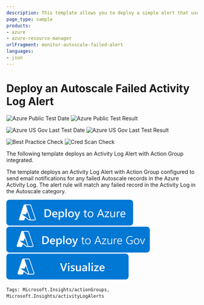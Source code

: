 ```yaml
---
description: This template allows you to deploy a simple alert that uses an action group to send email notifications for any failed Autoscale records in the Azure Activity Log
page_type: sample
products:
- azure
- azure-resource-manager
urlFragment: monitor-autoscale-failed-alert
languages:
- json
---
```

# Deploy an Autoscale Failed Activity Log Alert

![Azure Public Test Date](https://azurequickstartsservice.blob.core.windows.net/badges/demos/monitor-autoscale-failed-alert/PublicLastTestDate.svg)
![Azure Public Test Result](https://azurequickstartsservice.blob.core.windows.net/badges/demos/monitor-autoscale-failed-alert/PublicDeployment.svg)

![Azure US Gov Last Test Date](https://azurequickstartsservice.blob.core.windows.net/badges/demos/monitor-autoscale-failed-alert/FairfaxLastTestDate.svg)
![Azure US Gov Last Test Result](https://azurequickstartsservice.blob.core.windows.net/badges/demos/monitor-autoscale-failed-alert/FairfaxDeployment.svg)

![Best Practice Check](https://azurequickstartsservice.blob.core.windows.net/badges/demos/monitor-autoscale-failed-alert/BestPracticeResult.svg)
![Cred Scan Check](https://azurequickstartsservice.blob.core.windows.net/badges/demos/monitor-autoscale-failed-alert/CredScanResult.svg)

The following template deploys an Activity Log Alert with Action Group integrated.

The template deploys an Activity Log Alert with Action Group configured to send email notifications for any failed Autoscale records in the Azure Activity Log. The alert rule will match any failed record in the Activity Log in the Autoscale category.

[![Deploy to Azure](https://raw.githubusercontent.com/Azure/azure-quickstart-templates/master/1-CONTRIBUTION-GUIDE/images/deploytoazure.svg?sanitize=true)](https://portal.azure.com/#create/Microsoft.Template/uri/https%3A%2F%2Fraw.githubusercontent.com%2FAzure%2Fazure-quickstart-templates%2Fmaster%2Fdemos%2Fmonitor-autoscale-failed-alert%2Fazuredeploy.json)
[![Deploy To Azure US Gov](https://raw.githubusercontent.com/Azure/azure-quickstart-templates/master/1-CONTRIBUTION-GUIDE/images/deploytoazuregov.svg?sanitize=true)](https://portal.azure.us/#create/Microsoft.Template/uri/https%3A%2F%2Fraw.githubusercontent.com%2FAzure%2Fazure-quickstart-templates%2Fmaster%2Fdemos%2Fmonitor-autoscale-failed-alert%2Fazuredeploy.json)
[![Visualize](https://raw.githubusercontent.com/Azure/azure-quickstart-templates/master/1-CONTRIBUTION-GUIDE/images/visualizebutton.svg?sanitize=true)](http://armviz.io/#/?load=https%3A%2F%2Fraw.githubusercontent.com%2FAzure%2Fazure-quickstart-templates%2Fmaster%2Fdemos%2Fmonitor-autoscale-failed-alert%2Fazuredeploy.json)

`Tags: Microsoft.Insights/actionGroups, Microsoft.Insights/activityLogAlerts`
